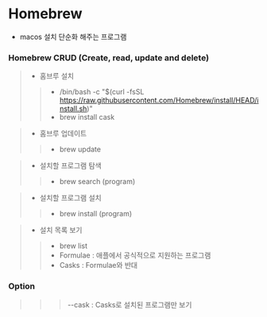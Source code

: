 # Homebrew
- macos 설치 단순화 해주는 프로그램


### Homebrew CRUD (Create, read, update and delete)
> - 홈브루 설치
>> - /bin/bash -c "$(curl -fsSL https://raw.githubusercontent.com/Homebrew/install/HEAD/install.sh)"
>> - brew install cask

> - 홈브루 업데이트
>> - brew update

> - 설치할 프로그램 탐색
>> - brew search (program)

> - 설치할 프로그램 설치
>> - brew install (program)

> - 설치 목록 보기
>> - brew list
>> - Formulae : 애플에서 공식적으로 지원하는 프로그램
>> - Casks : Formulae와 반대

### Option
>>> --cask : Casks로 설치된 프로그램만 보기